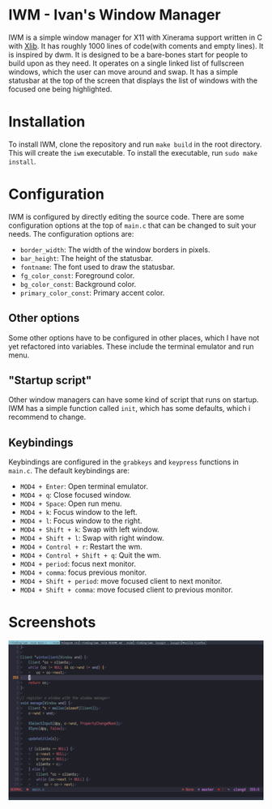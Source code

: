 # IWM - Ivan's Window Manager
IWM is a simple window manager for X11 with Xinerama support written in C with [Xlib](https://www.x.org/releases/current/doc/libX11/libX11/libX11.html). It has roughly 1000 lines of code(with coments and empty lines). It is inspired by dwm. It is designed to be a bare-bones start for people to build upon as they need. It operates on a single linked list of fullscreen windows, which the user can move around and swap. It has a simple statusbar at the top of the screen that displays the list of windows with the focused one being highlighted.

# Installation
To install IWM, clone the repository and run `make build` in the root directory. This will create the `iwm` executable. To install the executable, run `sudo make install`.

# Configuration
IWM is configured by directly editing the source code. There are some configuration options at the top of `main.c` that can be changed to suit your needs. The configuration options are:
- `border_width`: The width of the window borders in pixels.
- `bar_height`: The height of the statusbar.
- `fontname`: The font used to draw the statusbar.
- `fg_color_const`: Foreground color.
- `bg_color_const`: Background color.
- `primary_color_const`: Primary accent color.

## Other options
Some other options have to be configured in other places, which I have not yet refactored into variables. These include the terminal emulator and run menu.

## "Startup script"
Other window managers can have some kind of script that runs on startup. IWM has a simple function called `init`, which has some defaults, which i recommend to change.

## Keybindings
Keybindings are configured in the `grabkeys` and `keypress` functions in `main.c`. The default keybindings are:
- `MOD4 + Enter`: Open terminal emulator.
- `MOD4 + q`: Close focused window.
- `MOD4 + Space`: Open run menu.
- `MOD4 + k`: Focus window to the left.
- `MOD4 + l`: Focus window to the right.
- `MOD4 + Shift + k`: Swap with left window.
- `MOD4 + Shift + l`: Swap with right window.
- `MOD4 + Control + r`: Restart the wm.
- `MOD4 + Control + Shift + q`: Quit the wm.
- `MOD4 + period`: focus next monitor.
- `MOD4 + comma`: focus previous monitor.
- `MOD4 + Shift + period`: move focused client to next monitor.
- `MOD4 + Shift + comma`: move focused client to previous monitor.

# Screenshots
![Screenshot 1](./screenshots/screenshot1.png)
